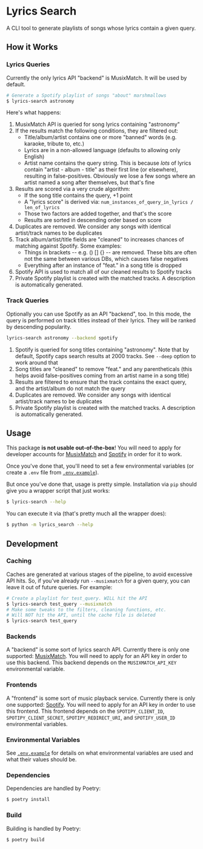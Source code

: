 # Lyrics Search

A CLI tool to generate playlists of songs whose lyrics contain a given query.

## How it Works

### Lyrics Queries

Currently the only lyrics API "backend" is MusixMatch. It will be used by default.

```sh
# Generate a Spotify playlist of songs "about" marshmallows
$ lyrics-search astronomy
```

Here's what happens:

1. MusixMatch API is queried for song lyrics containing "astronomy"
1. If the results match the following conditions, they are filtered out:
    * Title/album/artist contains one or more "banned" words (e.g. karaoke, tribute to, etc.)
    * Lyrics are in a non-allowed language (defaults to allowing only English)
    * Artist name contains the query string. This is because _lots_ of lyrics contain "artist - album - title" as their first line (or elsewhere), resulting in false-positives. Obviously we lose a few songs where an artist named a song after themselves, but that's fine
1. Results are scored via a very crude algorithm:
    * If the song title contains the query, +1 point
    * A "lyrics score" is derived via: `num_instances_of_query_in_lyrics / len_of_lyrics`
    * Those two factors are added together, and that's the score
    * Results are sorted in descending order based on score
1. Duplicates are removed. We consider any songs with identical artist/track names to be duplicates
1. Track album/artist/title fields are "cleaned" to increases chances of matching against Spotify. Some examples:
    * Things in brackets -- e.g. () [] {} -- are removed. These bits are often not the same between various DBs, which causes false negatives
    * Everything after an instance of "feat." in a song title is dropped
1. Spotify API is used to match all of our cleaned results to Spotify tracks
1. Private Spotify playlist is created with the matched tracks. A description is automatically generated.

### Track Queries

Optionally you can use Spotify as an API "backend", too. In this mode, the query is performed on track titles instead of their lyrics. They will be ranked by descending popularity.

```sh
lyrics-search astronomy --backend spotify
```

1. Spotify is queried for song titles containing "astronomy". Note that by default, Spotify caps search results at 2000 tracks. See `--deep` option to work around that
1. Song titles are "cleaned" to remove "feat." and any parentheticals (this helps avoid false-positives coming from an artist name in a song title)
1. Results are filtered to ensure that the track contains the exact query, and the artist/album do not match the query
1. Duplicates are removed. We consider any songs with identical artist/track names to be duplicates
1. Private Spotify playlist is created with the matched tracks. A description is automatically generated.

## Usage

This package **is not usable out-of-the-box**! You will need to apply for developer accounts for [MusixMatch](https://developer.musixmatch.com) and [Spotify](https://developer.spotify.com) in order for it to work.

Once you've done that, you'll need to set a few environmental variables (or create a `.env` file from [`.env.example`](./.env.example)).

But once you've done that, usage is pretty simple. Installation via `pip` should give you a wrapper script that just works:

```sh
$ lyrics-search --help
```

You can execute it via (that's pretty much all the wrapper does):

```sh
$ python -m lyrics_search --help
```

## Development

### Caching

Caches are generated at various stages of the pipeline, to avoid excessive API hits. So, if you've already run `--musixmatch` for a given query, you can leave it out of future queries. For example:

```sh
# Create a playlist for test_query. WILL hit the API
$ lyrics-search test_query --musixmatch
# Make some tweaks to the filters, cleaning functions, etc.
# Will NOT hit the API, until the cache file is deleted
$ lyrics-search test_query
```

### Backends

A "backend" is some sort of lyrics search API. Currently there is only one supported: [MusixMatch](https://developer.musixmatch.com). You will need to apply for an API key in order to use this backend. This backend depends on the `MUSIXMATCH_API_KEY` environmental variable.

### Frontends

A "frontend" is some sort of music playback service. Currently there is only one supported: [Spotify](https://developer.spotify.com). You will need to apply for an API key in order to use this frontend. This frontend depends on the `SPOTIPY_CLIENT_ID`, `SPOTIPY_CLIENT_SECRET`, `SPOTIPY_REDIRECT_URI`, and `SPOTIFY_USER_ID` environmental variables.

### Environmental Variables

See [`.env.example`](./.env.example) for details on what environmental variables are used and what their values should be.

### Dependencies

Dependencies are handled by Poetry:

```sh
$ poetry install
```

### Build

Building is handled by Poetry:

```sh
$ poetry build
```
